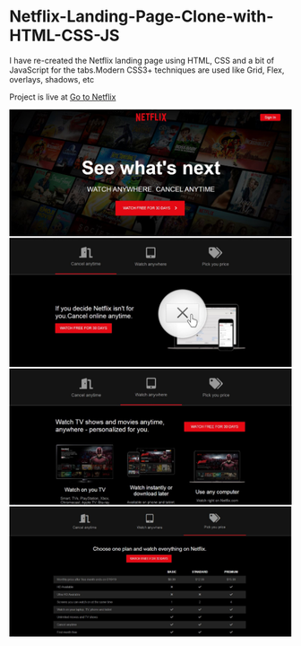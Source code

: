 # Netflix-Landing-Page-Clone-with-HTML-CSS-JS
I have re-created the Netflix landing page using HTML, CSS and a bit of JavaScript for the tabs.Modern CSS3+ techniques are used like Grid, Flex, overlays, shadows, etc

Project is live at [Go to Netflix](https://swaminathan-0706.github.io/Netflix-Landing-Page-Clone-with-HTML-CSS-JS/)


![](Output/Capture-1.JPG)
![](Output/Capture2.JPG)
![](Output/Capture-3.JPG)
![](Output/Capture-4.JPG)

